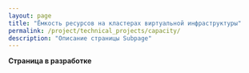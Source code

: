 ```yaml
---
layout: page
title: "Ёмкость ресурсов на кластерах виртуальной инфраструктуры"
permalink: /project/technical_projects/capacity/
description: "Описание страницы Subpage"
---
```


**Страница в разработке**